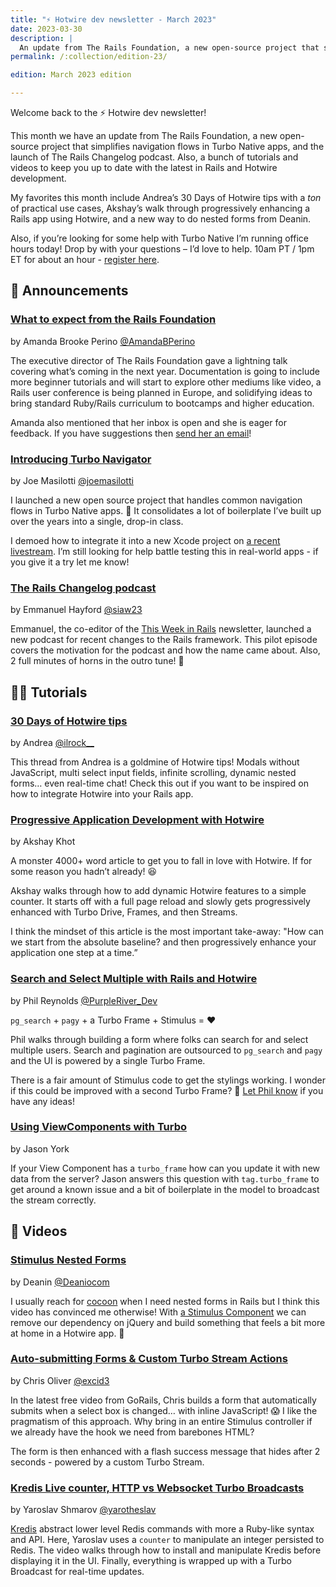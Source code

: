 ```yaml
---
title: "⚡️ Hotwire dev newsletter - March 2023"
date: 2023-03-30
description: |
  An update from The Rails Foundation, a new open-source project that simplifies navigation flows in Turbo Native apps, the launch of The Rails Changelog podcast, and a bunch of Hotwire tutorials and videos.
permalink: /:collection/edition-23/

edition: March 2023 edition

---
```


Welcome back to the ⚡️ Hotwire dev newsletter!

This month we have an update from The Rails Foundation, a new open-source project that simplifies navigation flows in Turbo Native apps, and the launch of The Rails Changelog podcast. Also, a bunch of tutorials and videos to keep you up to date with the latest in Rails and Hotwire development.

My favorites this month include Andrea’s 30 Days of Hotwire tips with a *ton* of practical use cases, Akshay’s walk through progressively enhancing a Rails app using Hotwire, and a new way to do nested forms from Deanin.

Also, if you’re looking for some help with Turbo Native I’m running office hours today! Drop by with your questions – I’d love to help. 10am PT / 1pm ET for about an hour - [register here](https://us02web.zoom.us/meeting/register/tZUscOqhqD4qHtQnxdwZJn9QQOSy6QV8ZF0I).

## 📣 Announcements

### [What to expect from the Rails Foundation](https://www.youtube.com/watch?v=hgdp3qDXW4w&t=2615s)

by Amanda Brooke Perino [@AmandaBPerino](https://twitter.com/AmandaBPerino)

The executive director of The Rails Foundation gave a lightning talk covering what’s coming in the next year. Documentation is going to include more beginner tutorials and will start to explore other mediums like video, a Rails user conference is being planned in Europe, and solidifying ideas to bring standard Ruby/Rails curriculum to bootcamps and higher education.

Amanda also mentioned that her inbox is open and she is eager for feedback. If you have suggestions then [send her an email](mailto:amanda@rubyonrails.org)!

### [Introducing Turbo Navigator](https://github.com/joemasilotti/TurboNavigator)

by Joe Masilotti [@joemasilotti](https://twitter.com/joemasilotti)

I launched a new open source project that handles common navigation flows in Turbo Native apps. 📱 It consolidates a lot of boilerplate I’ve built up over the years into a single, drop-in class.

I demoed how to integrate it into a new Xcode project on [a recent livestream](https://www.youtube.com/watch?v=S_2GPcGlu50). I’m still looking for help battle testing this in real-world apps - if you give it a try let me know!

### [The Rails Changelog podcast](https://www.railschangelog.com)

by Emmanuel Hayford [@siaw23](https://twitter.com/siaw23)

Emmanuel, the co-editor of the [This Week in Rails](https://world.hey.com/this.week.in.rails) newsletter, launched a new podcast for recent changes to the Rails framework. This pilot episode covers the motivation for the podcast and how the name came about. Also, 2 full minutes of horns in the outro tune! 🎺

## 👩‍🎓 Tutorials

### [30 Days of Hotwire tips](https://mobile.twitter.com/ilrock__/status/1631315562390519809)

by Andrea [@ilrock__](https://mobile.twitter.com/ilrock__)

This thread from Andrea is a goldmine of Hotwire tips! Modals without JavaScript, multi select input fields, infinite scrolling, dynamic nested forms… even real-time chat! Check this out if you want to be inspired on how to integrate Hotwire into your Rails app.

### [Progressive Application Development with Hotwire](https://www.akshaykhot.com/progressive-application-development-with-hotwire/)

by Akshay Khot

A monster 4000+ word article to get you to fall in love with Hotwire. If for some reason you hadn’t already! 😆

Akshay walks through how to add dynamic Hotwire features to a simple counter. It starts off with a full page reload and slowly gets progressively enhanced with Turbo Drive, Frames, and then Streams.

I think the mindset of this article is the most important take-away: "How can we start from the absolute baseline? and then progressively enhance your application one step at a time.”

### [Search and Select Multiple with Rails and Hotwire](https://purpleriver.dev/posts/2023/search-and-select-hotwire)

by Phil Reynolds [@PurpleRiver_Dev](https://twitter.com/PurpleRiver_Dev)

`pg_search` + `pagy` + a Turbo Frame + Stimulus = ❤️

Phil walks through building a form where folks can search for and select multiple users. Search and pagination are outsourced to `pg_search` and `pagy` and the UI is powered by a single Turbo Frame.

There is a fair amount of Stimulus code to get the stylings working. I wonder if this could be improved with a second Turbo Frame? 🤔  [Let Phil know](https://twitter.com/PurpleRiver_Dev) if you have any ideas!

### [Using ViewComponents with Turbo](https://predicatemethod.com/posts/using-viewcomponents-with-turbo/)

by Jason York

If your View Component has a `turbo_frame` how can you update it with new data from the server? Jason answers this question with `tag.turbo_frame` to get around a known issue and a bit of boilerplate in the model to broadcast the stream correctly.

## 🎥 Videos

### [Stimulus Nested Forms](https://www.youtube.com/watch?v=7JNRZLTRDCc)

by Deanin [@Deaniocom](https://twitter.com/Deaniocom)

I usually reach for [cocoon](https://github.com/nathanvda/cocoon) when I need nested forms in Rails but I think this video has convinced me otherwise! With [a Stimulus Component](https://www.stimulus-components.com/docs/stimulus-rails-nested-form/) we can remove our dependency on jQuery and build something that feels a bit more at home in a Hotwire app. 💪

### [Auto-submitting Forms & Custom Turbo Stream Actions](https://gorails.com/episodes/custom-turbo-stream-actions-and-auto-submitting-forms)

by Chris Oliver [@excid3](https://twitter.com/excid3)

In the latest free video from GoRails, Chris builds a form that automatically submits when a select box is changed… with inline JavaScript! 😱 I like the pragmatism of this approach. Why bring in an entire Stimulus controller if we already have the hook we need from barebones HTML?

The form is then enhanced with a flash success message that hides after 2 seconds - powered by a custom Turbo Stream.

### [Kredis Live counter, HTTP vs Websocket Turbo Broadcasts](https://www.youtube.com/watch?v=hWzBy4eA8Ww)

by Yaroslav Shmarov [@yarotheslav](https://twitter.com/yarotheslav)

[Kredis](https://github.com/rails/kredis) abstract lower level Redis commands with more a Ruby-like syntax and API. Here, Yaroslav uses a `counter` to manipulate an integer persisted to Redis. The video walks through how to install and manipulate Kredis before displaying it in the UI. Finally, everything is wrapped up with a Turbo Broadcast for real-time updates.
